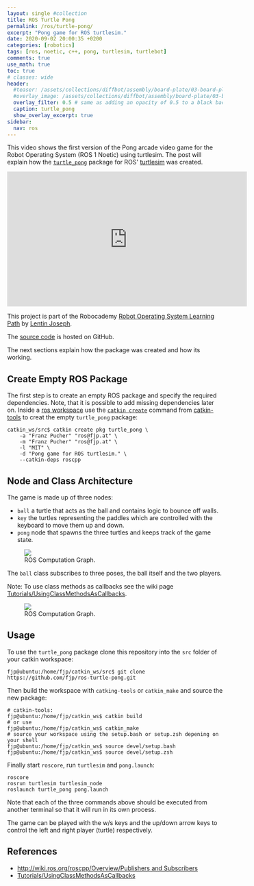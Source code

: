 ```yaml
---
layout: single #collection
title: ROS Turtle Pong
permalink: /ros/turtle-pong/
excerpt: "Pong game for ROS turtlesim."
date: 2020-09-02 20:00:35 +0200
categories: [robotics]
tags: [ros, noetic, c++, pong, turtlesim, turtlebot]
comments: true
use_math: true
toc: true
# classes: wide
header:
  #teaser: /assets/collections/diffbot/assembly/board-plate/03-board-plate-front-left.jpg
  #overlay_image: /assets/collections/diffbot/assembly/board-plate/03-board-plate-front-left.jpg
  overlay_filter: 0.5 # same as adding an opacity of 0.5 to a black background
  caption: turtle_pong
  show_overlay_excerpt: true
sidebar:
  nav: ros
---
```


This video shows the first version of the Pong arcade video game for the Robot Operating System (ROS 1 Noetic) using turtlesim.
The post will explain how the [`turtle_pong`](https://github.com/fjp/ros-turtle-pong) package for ROS' [turtlesim](http://wiki.ros.org/turtlesim) was created. 

<iframe width="560" height="315" src="https://www.youtube.com/embed/i83dNyfm_QE" frameborder="0" allow="accelerometer; autoplay; encrypted-media; gyroscope; picture-in-picture" allowfullscreen></iframe>

This project is part of the Robocademy 
[Robot Operating System Learning Path](https://robocademy.com/2020/06/25/enroll-in-robot-operating-system-learning-path-by-lentin-joseph/) by 
[Lentin Joseph](https://lentinjoseph.com/). 


The [source code](https://github.com/fjp/ros-turtle-pong) is hosted on GitHub.

The next sections explain how the package was created and how its working.


## Create Empty ROS Package

The first step is to create an empty ROS package and specify the required dependencies. 
Note, that it is possible to add missing dependencies later on.
Inside a [ros workspace](http://wiki.ros.org/catkin/workspaces) use the [`catkin create`](https://catkin-tools.readthedocs.io/en/latest/verbs/catkin_create.html) command from [catkin-tools](https://catkin-tools.readthedocs.io/en/latest/) to creat the empty `turtle_pong` package:

```console
catkin_ws/src$ catkin create pkg turtle_pong \
    -a "Franz Pucher" "ros@fjp.at" \
    -m "Franz Pucher" "ros@fjp.at" \
    -l "MIT" \
    -d "Pong game for ROS turtlesim." \
    --catkin-deps roscpp
```

## Node and Class Architecture

The game is made up of three nodes:

- `ball` a turtle that acts as the ball and contains logic to bounce off walls.
- `key` the turtles representing the paddles which are controlled with the keyboard to move them up and down.
- `pong` node that spawns the three turtles and keeps track of the game state.

<figure>
    <a href="https://raw.githubusercontent.com/fjp/ros-turtle-pong/master/docs/rosgraph.svg?sanitize=true"><img src="https://raw.githubusercontent.com/fjp/ros-turtle-pong/master/docs/rosgraph.svg?sanitize=true"></a>
    <figcaption>ROS Computation Graph.</figcaption>
</figure>



The `ball` class subscribes to three poses, the ball itself and the two players. 

Note: To use class methods as callbacks see the wiki page [Tutorials/UsingClassMethodsAsCallbacks](http://wiki.ros.org/roscpp_tutorials/Tutorials/UsingClassMethodsAsCallbacks).

<figure>
    <a href="https://raw.githubusercontent.com/fjp/ros-turtle-pong/master/docs/rosgraph.svg?token=AAJ2DWQ6BPTFUPV44S6L6S27LNYM4?sanitize=true"><img src="https://raw.githubusercontent.com/fjp/ros-turtle-pong/master/docs/rosgraph.svg?token=AAJ2DWQ6BPTFUPV44S6L6S27LNYM4?sanitize=true"></a>
    <figcaption>ROS Computation Graph.</figcaption>
</figure>

## Usage

To use the `turtle_pong` package clone this repository into the `src` folder of your catkin workspace:

```console
fjp@ubuntu:/home/fjp/catkin_ws/src$ git clone https://github.com/fjp/ros-turtle-pong.git
```

Then build the workspace with `catking-tools` or `catkin_make` and source the new package:

```console
# catkin-tools:
fjp@ubuntu:/home/fjp/catkin_ws$ catkin build
# or use
fjp@ubuntu:/home/fjp/catkin_ws$ catkin_make
# source your workspace using the setup.bash or setup.zsh depening on your shell
fjp@ubuntu:/home/fjp/catkin_ws$ source devel/setup.bash
fjp@ubuntu:/home/fjp/catkin_ws$ source devel/setup.zsh
```

Finally start `roscore`, run `turtlesim` and `pong.launch`:

```console
roscore
rosrun turtlesim turtlesim_node
roslaunch turtle_pong pong.launch
```

Note that each of the three commands above should be executed from another terminal so that it will run in its own process.

The game can be played with the w/s keys and the up/down arrow keys to control the left and right player (turtle) respectively.

## References

- [http://wiki.ros.org/roscpp/Overview/Publishers and Subscribers](http://wiki.ros.org/roscpp/Overview/Publishers%20and%20Subscribers)
- [Tutorials/UsingClassMethodsAsCallbacks](http://wiki.ros.org/roscpp_tutorials/Tutorials/UsingClassMethodsAsCallbacks)
